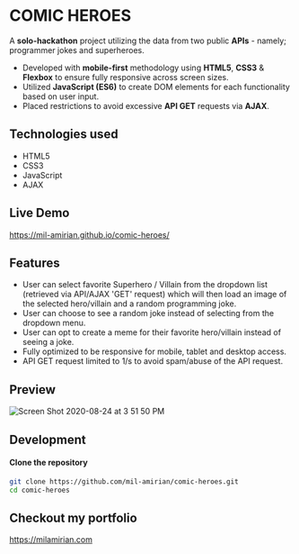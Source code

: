 # COMIC HEROES

A **solo-hackathon** project utilizing the data from two public **APIs** - namely; programmer jokes and superheroes.

* Developed with **mobile-first** methodology using **HTML5**, **CSS3** & **Flexbox** to ensure fully responsive across screen sizes.
* Utilized **JavaScript (ES6)** to create DOM elements for each functionality based on user input.
* Placed restrictions to avoid excessive **API GET** requests via **AJAX**.

## Technologies used

* HTML5
* CSS3
* JavaScript
* AJAX

## Live Demo

https://mil-amirian.github.io/comic-heroes/

## Features

* User can select favorite Superhero / Villain from the dropdown list (retrieved via API/AJAX 'GET' request) which will then load an image of the selected hero/villain and a random programming joke.
* User can choose to see a random joke instead of selecting from the dropdown menu.
* User can opt to create a meme for their favorite hero/villain instead of seeing a joke.
* Fully optimized to be responsive for mobile, tablet and desktop access.
* API GET request limited to 1/s to avoid spam/abuse of the API request.

## Preview
![Screen Shot 2020-08-24 at 3 51 50 PM](https://user-images.githubusercontent.com/62856013/91104030-c2849700-e621-11ea-9f5a-5234edc111f9.png)

## Development

#### Clone the repository

```bash
git clone https://github.com/mil-amirian/comic-heroes.git
cd comic-heroes
```

## Checkout my portfolio

https://milamirian.com
